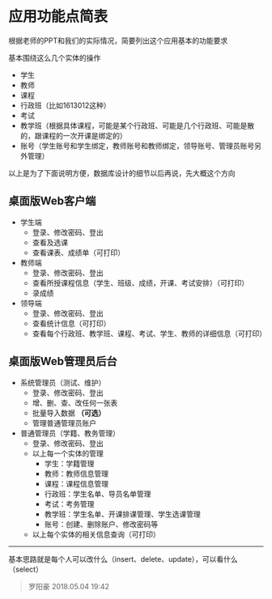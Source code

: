 # 应用功能点简表

根据老师的PPT和我们的实际情况，简要列出这个应用基本的功能要求

基本围绕这么几个实体的操作

- 学生
- 教师
- 课程
- 行政班（比如1613012这种）
- 考试
- 教学班（根据具体课程，可能是某个行政班、可能是几个行政班、可能是散的，跟课程的一次开课是绑定的）
- 账号（学生账号和学生绑定，教师账号和教师绑定，领导账号、管理员账号另外管理）

以上是为了下面说明方便，数据库设计的细节以后再说，先大概这个方向

## 桌面版Web客户端

- 学生端
  - 登录、修改密码、登出
  - 查看及选课
  - 查看课表、成绩单（可打印）
- 教师端
  - 登录、修改密码、登出
  - 查看所授课程信息（学生、班级、成绩，开课、考试安排）（可打印）
  - 录成绩
- 领导端
  - 登录、修改密码、登出
  - 查看统计信息（可打印）
  - 查看每个行政班、教学班、课程、考试、学生、教师的详细信息（可打印）

## 桌面版Web管理员后台

- 系统管理员（测试、维护）
  - 登录、修改密码、登出
  - 增、删、查、改任何一张表
  - 批量导入数据 **（可选）**
  - 管理普通管理员账户
- 普通管理员（学籍、教务管理）
  - 登录、修改密码、登出
  - 以上每一个实体的管理
    - 学生：学籍管理
    - 教师：教师信息管理
    - 课程：课程信息管理
    - 行政班：学生名单、导员名单管理
    - 考试：考务管理
    - 教学班：学生名单、开课排课管理、学生选课管理
    - 账号：创建、删除账户、修改密码等
  - 以上每个实体的相关信息查询（可打印）

---

基本思路就是每个人可以改什么（insert、delete、update），可以看什么（select）

> 罗阳豪 2018.05.04 19:42

